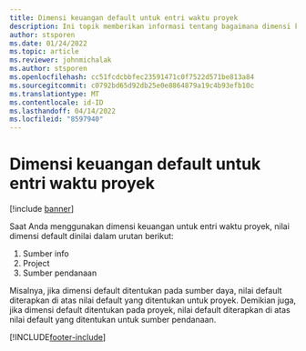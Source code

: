```yaml
---
title: Dimensi keuangan default untuk entri waktu proyek
description: Ini topik memberikan informasi tentang bagaimana dimensi keuangan default diterapkan pada entri waktu.
author: stsporen
ms.date: 01/24/2022
ms.topic: article
ms.reviewer: johnmichalak
ms.author: stsporen
ms.openlocfilehash: cc51fcdcbbfec23591471c0f7522d571be813a84
ms.sourcegitcommit: c0792bd65d92db25e0e8864879a19c4b93efb10c
ms.translationtype: MT
ms.contentlocale: id-ID
ms.lasthandoff: 04/14/2022
ms.locfileid: "8597940"
---
```

# <a name="defaulting-financial-dimensions-for-project-time-entries"></a>Dimensi keuangan default untuk entri waktu proyek

[!include [banner](../includes/banner.md)]

Saat Anda menggunakan dimensi keuangan untuk entri waktu proyek, nilai dimensi default dinilai dalam urutan berikut:

1. Sumber info
2. Project
3. Sumber pendanaan

Misalnya, jika dimensi default ditentukan pada sumber daya, nilai default diterapkan di atas nilai default yang ditentukan untuk proyek. Demikian juga, jika dimensi default ditentukan pada proyek, nilai default diterapkan di atas nilai default yang ditentukan untuk sumber pendanaan.

[!INCLUDE[footer-include](../includes/footer-banner.md)]
